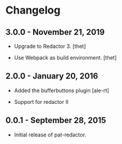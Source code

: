 # Changelog

## 3.0.0 - November 21, 2019

- Upgrade to Redactor 3.
  [thet]

- Use Webpack as build environment.
  [thet]


## 2.0.0 - January 20, 2016

- Added the bufferbuttons plugin
  [ale-rt]

- Support for redactor II

## 0.0.1 - September 28, 2015

- Initial release of pat-redactor.
